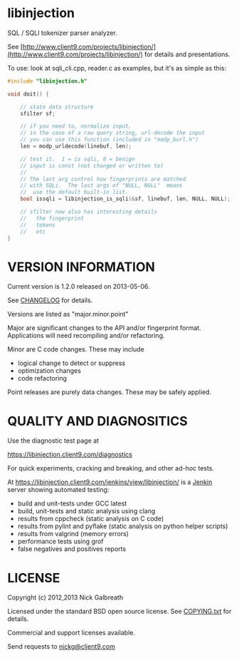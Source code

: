 libinjection
============

SQL / SQLI tokenizer parser analyzer.

See
[http://www.client9.com/projects/libinjection/](http://www.client9.com/projects/libinjection/)
for details and presentations.

To use:
look at sqli_cli.cpp, reader.c as examples, but it's as simple as this:



```c
#include "libinjection.h"

void doit() {

    // state data structure
    sfilter sf;

    // if you need to, normalize input.
    // in the case of a raw query string, url-decode the input
    // you can use this function (included in "modp_burl.h")
    len = modp_urldecode(linebuf, len);

    // test it.  1 = is sqli, 0 = benign
    // input is const (not changed or written to)
    //
    // The last arg control how fingerprints are matched
    // with SQLi.  The last args of "NULL, NULL"  means
    //  use the default built-in list.
    bool issqli = libinjection_is_sqli(&sf, linebuf, len, NULL, NULL);

    // sfilter now also has interesting details
    //   the fingerprint
    //   tokens
    //   etc
}
```

VERSION INFORMATION
===================

Current version is 1.2.0 released on 2013-05-06.

See [CHANGELOG](/CHANGELOG.md) for details.

Versions are listed as "major.minor.point"

Major are significant changes to the API and/or fingerprint format.
Applications will need recompiling and/or refactoring.

Minor are C code changes.  These may include
 * logical change to detect or suppress
 * optimization changes
 * code refactoring

Point releases are purely data changes.  These may be safely applied.

QUALITY AND DIAGNOSITICS
========================

Use the diagnostic test page at

https://libinjection.client9.com/diagnostics

For quick experiments, cracking and breaking, and other ad-hoc tests.

At https://libinjection.client9.com/jenkins/view/libinjection/ is
a [Jenkin](http://jenkins-ci.org/) server showing automated testing:

* build and unit-tests under GCC latest
* build, unit-tests and static analysis using clang
* results from cppcheck (static analysis on C code)
* results from pylint and pyflake (static analysis on python helper scripts)
* results from valgrind (memory errors)
* performance tests using grof
* false negatives and positives reports

LICENSE
=============

Copyright (c) 2012,2013 Nick Galbreath

Licensed under the standard BSD open source license.  See [COPYING.txt](/COPYING.txt) for details.

Commercial and support licenses available.

Send requests to nickg@client9.com

